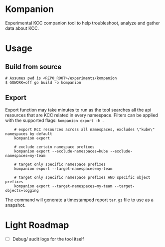 # Kompanion

Experimental KCC companion tool to help troubleshoot, analyze and gather data about KCC.

# Usage

## Build from source

```
# Assumes pwd is <REPO_ROOT>/experiments/kompanion
$ GOWORK=off go build -o kompanion
```

## Export

Export function may take minutes to run as the tool searches all the api resources that are KCC related in every namespace. Filters can be applied with the supported flags: `kompanion export -h `.

```
	# export KCC resources across all namespaces, excludes \"kube\" namespaces by default
	kompanion export

	# exclude certain namespace prefixes
	kompanion export --exclude-namespaces=kube --exclude-namespaces=my-team

	# target only specific namespace prefixes
	kompanion export --target-namespaces=my-team

	# target only specific namespace prefixes AND specific object prefixes
	kompanion export --target-namespaces=my-team --target-objects=logging
```

The command will generate a timestamped report `tar.gz` file to use as a snapshot.

# Light Roadmap

* [ ] Debug/ audit logs for the tool itself